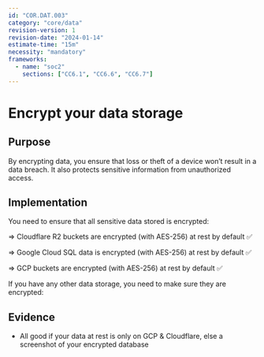 ```yaml
---
id: "COR.DAT.003"
category: "core/data"
revision-version: 1
revision-date: "2024-01-14"
estimate-time: "15m"
necessity: "mandatory"
frameworks:
  - name: "soc2"
    sections: ["CC6.1", "CC6.6", "CC6.7"]
---
```


# Encrypt your data storage

## Purpose

By encrypting data, you ensure that loss or theft of a device won’t result in a
data breach. It also protects sensitive information from unauthorized access.

## Implementation

You need to ensure that all sensitive data stored is encrypted:

⇒ Cloudflare R2 buckets are encrypted (with AES-256) at rest by default ✅

⇒ Google Cloud SQL data is encrypted (with AES-256) at rest by default ✅

⇒ GCP buckets are encrypted (with AES-256) at rest by default ✅

If you have any other data storage, you need to make sure they are encrypted:

## Evidence

- All good if your data at rest is only on GCP & Cloudflare, else a screenshot
  of your encrypted database
